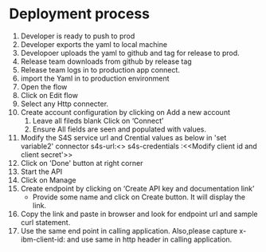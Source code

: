 # Deployment process

1. Developer is ready to push to prod
1. Developer exports the yaml to local machine
1. Developoer uploads the yaml to github and tag for release to prod.
1. Release team downloads from github by release tag 
1. Release team logs in to production app connect.
1. import the Yaml in to production environment
1. Open the flow
1. Click on Edit flow
1. Select any Http connecter.
1. Create account configuration by clicking on Add a new account
   1. Leave all fileds blank Click on ‘Connect’
   1. Ensure All fields are seen and populated with values.
1. Modify the S4S service url and Crential values as below in 'set variable2' connector
   s4s-url:<<URL value>>
   s4s-credentials :<<Modify client id and client secret'>>
1. Click on 'Done' button at right corner	
1. Start the API
1. Click on Manage
1. Create endpoint by clicking on ‘Create API key and documentation link’
   - Provide some name and click on Create button. It will display the link.
1. Copy the link and paste in browser and look for endpoint url and sample curl statement.
1. Use the same end point in calling application. Also,please capture x-ibm-client-id:<value> and use same in http header in calling application.
